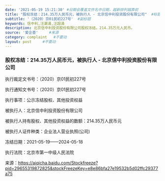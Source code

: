```yaml
---
date: '2021-05-19 15:21:30' #日期会覆盖文件名中日期，越新排列越靠前
title: "股权冻结：214.35万人民币元，被执行人 - 北京信中利投资股份有限公司"  #标题
subtitle: '（2020）京01民初227号'  #副标题
keywords: 信中利,汪潮涌,汪超涌
description: 北京信中利投资股份有限公司股权冻结，214.35万元人民币。
source: '爱企查'     #来源
category: complaint   #不要动
layout: post     #不要动
---
```


### 股权冻结：214.35万人民币元，被执行人 - 北京信中利投资股份有限公司

执行裁定文书号：（2020）京01民初227号	

执行通知文书号：（2020）京01民初227号	

执行事项：公示冻结股权、其他投资权益

被执行人：北京信中利投资股份有限公司	

被执行人持有股权、其他投资权益的数额：214.35万人民币元

被执行人证件种类：企业法人营业执照(公司)  

冻结日期：2021-05-19——2024-05-18

执行法院：北京市第一中级人民法院


来源：https://aiqicha.baidu.com/Stockfreeze?pid=29655319872825&stockFreezeKey=e8e86bfa27e19532b5d02ffc29377a75


